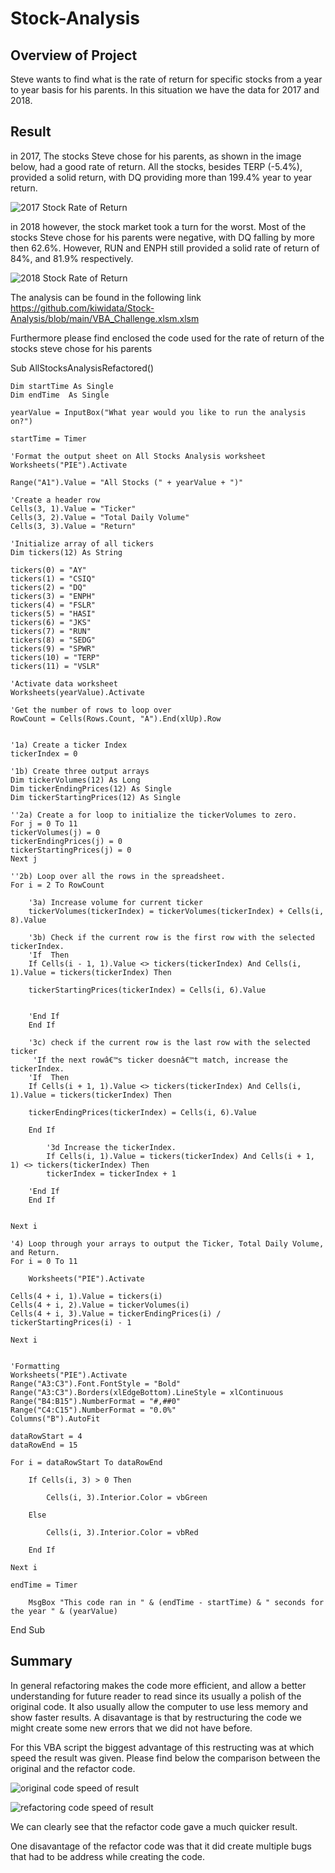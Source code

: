 # Stock-Analysis

## Overview of Project
Steve wants to find what is the rate of return for specific stocks from a year to year basis for his parents. In this situation we have the data for 2017 and 2018.

## Result
in 2017, The stocks Steve chose for his parents, as shown in the image below, had a good rate of return. All the stocks, besides TERP (-5.4%), provided a solid return, with DQ providing more than 199.4% year to year return.

![2017 Stock Rate of Return](https://user-images.githubusercontent.com/111706055/189501804-ad8a62d1-57bb-4e59-b133-9117eb786037.png)

in 2018 however, the stock market took a turn for the worst. Most of the stocks Steve chose for his parents were negative, with DQ falling by more then 62.6%. However, RUN and ENPH still provided a solid rate of return of 84%, and 81.9% respectively. 

![2018 Stock Rate of Return](https://user-images.githubusercontent.com/111706055/189501807-7ef8db99-ab3b-4d13-bdfe-0337ca29bde9.png)

The analysis can be found in the following link https://github.com/kiwidata/Stock-Analysis/blob/main/VBA_Challenge.xlsm.xlsm

Furthermore please find enclosed the code used for the rate of return of the stocks steve chose for his parents

Sub AllStocksAnalysisRefactored()
    
    Dim startTime As Single
    Dim endTime  As Single

    yearValue = InputBox("What year would you like to run the analysis on?")

    startTime = Timer
    
    'Format the output sheet on All Stocks Analysis worksheet
    Worksheets("PIE").Activate
    
    Range("A1").Value = "All Stocks (" + yearValue + ")"
    
    'Create a header row
    Cells(3, 1).Value = "Ticker"
    Cells(3, 2).Value = "Total Daily Volume"
    Cells(3, 3).Value = "Return"

    'Initialize array of all tickers
    Dim tickers(12) As String
    
    tickers(0) = "AY"
    tickers(1) = "CSIQ"
    tickers(2) = "DQ"
    tickers(3) = "ENPH"
    tickers(4) = "FSLR"
    tickers(5) = "HASI"
    tickers(6) = "JKS"
    tickers(7) = "RUN"
    tickers(8) = "SEDG"
    tickers(9) = "SPWR"
    tickers(10) = "TERP"
    tickers(11) = "VSLR"
    
    'Activate data worksheet
    Worksheets(yearValue).Activate
    
    'Get the number of rows to loop over
    RowCount = Cells(Rows.Count, "A").End(xlUp).Row

    
    '1a) Create a ticker Index
    tickerIndex = 0

    '1b) Create three output arrays
    Dim tickerVolumes(12) As Long
    Dim tickerEndingPrices(12) As Single
    Dim tickerStartingPrices(12) As Single
    
    ''2a) Create a for loop to initialize the tickerVolumes to zero.
    For j = 0 To 11
    tickerVolumes(j) = 0
    tickerEndingPrices(j) = 0
    tickerStartingPrices(j) = 0
    Next j
    
    ''2b) Loop over all the rows in the spreadsheet.
    For i = 2 To RowCount
    
        '3a) Increase volume for current ticker
        tickerVolumes(tickerIndex) = tickerVolumes(tickerIndex) + Cells(i, 8).Value
        
        '3b) Check if the current row is the first row with the selected tickerIndex.
        'If  Then
        If Cells(i - 1, 1).Value <> tickers(tickerIndex) And Cells(i, 1).Value = tickers(tickerIndex) Then
        
        tickerStartingPrices(tickerIndex) = Cells(i, 6).Value
            
            
        'End If
        End If
        
        '3c) check if the current row is the last row with the selected ticker
         'If the next rowâ€™s ticker doesnâ€™t match, increase the tickerIndex.
        'If  Then
        If Cells(i + 1, 1).Value <> tickers(tickerIndex) And Cells(i, 1).Value = tickers(tickerIndex) Then
    
        tickerEndingPrices(tickerIndex) = Cells(i, 6).Value
        
        End If

            '3d Increase the tickerIndex.
            If Cells(i, 1).Value = tickers(tickerIndex) And Cells(i + 1, 1) <> tickers(tickerIndex) Then
            tickerIndex = tickerIndex + 1
            
        'End If
        End If

    
    Next i
    
    '4) Loop through your arrays to output the Ticker, Total Daily Volume, and Return.
    For i = 0 To 11
        
        Worksheets("PIE").Activate
    
    Cells(4 + i, 1).Value = tickers(i)
    Cells(4 + i, 2).Value = tickerVolumes(i)
    Cells(4 + i, 3).Value = tickerEndingPrices(i) / tickerStartingPrices(i) - 1
        
    Next i
    
    
    'Formatting
    Worksheets("PIE").Activate
    Range("A3:C3").Font.FontStyle = "Bold"
    Range("A3:C3").Borders(xlEdgeBottom).LineStyle = xlContinuous
    Range("B4:B15").NumberFormat = "#,##0"
    Range("C4:C15").NumberFormat = "0.0%"
    Columns("B").AutoFit

    dataRowStart = 4
    dataRowEnd = 15

    For i = dataRowStart To dataRowEnd
        
        If Cells(i, 3) > 0 Then
            
            Cells(i, 3).Interior.Color = vbGreen
            
        Else
        
            Cells(i, 3).Interior.Color = vbRed
            
        End If
        
    Next i
 
    endTime = Timer
    
        MsgBox "This code ran in " & (endTime - startTime) & " seconds for the year " & (yearValue)

End Sub

## Summary
In general refactoring makes the code more efficient, and allow a better understanding for future reader to read since its usually a polish of the original code. It also usually allow the computer to use less memory and show faster results. A disavantage is that by restructuring the code we might create some new errors that we did not have before.

For this VBA script the biggest advantage of this restructing was at which speed the result was given. Please find below the comparison between the original and the refactor code.

![original code speed of result](https://user-images.githubusercontent.com/111706055/189502732-94dfc373-c504-4c77-b9e5-3b3d7c1753b3.png)

![refactoring code speed of result](https://user-images.githubusercontent.com/111706055/189502738-5ef04dd8-22fa-41ce-a8e3-fd043457df9d.png)

We can clearly see that the refactor code gave a much quicker result.

One disavantage of the refactor code was that it did create multiple bugs that had to be address while creating the code.
